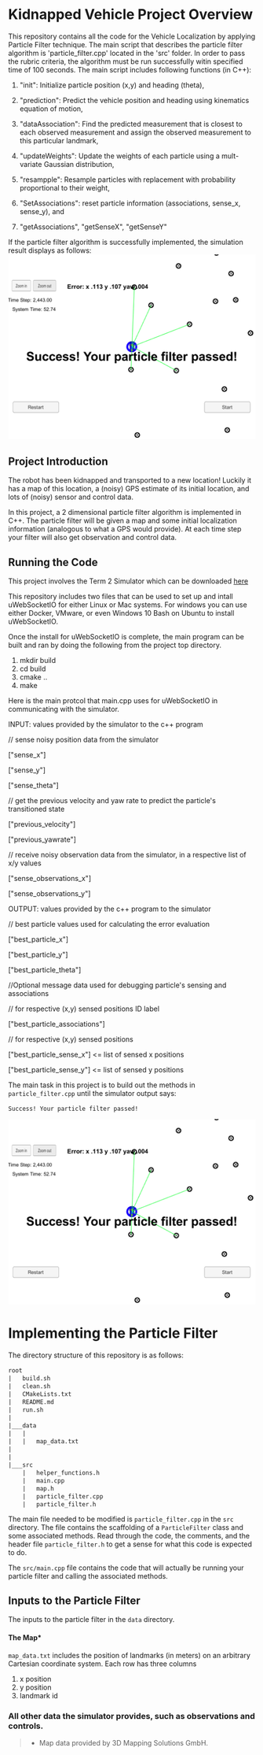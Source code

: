 [image1]: ParticleFilter_Pass.png
[image2]: ParticleFilter_Running.png

# Kidnapped Vehicle Project Overview
This repository contains all the code for the Vehicle Localization by applying Particle Filter technique. The main script that describes the particle filter algorithm is 'particle_filter.cpp' located in the 'src' folder. In order to pass the rubric criteria, the algorithm must be run successfully witin specified time of 100 seconds. The main script includes following functions (in C++):

1. "init": Initialize particle position (x,y) and heading (theta),

2. "prediction": Predict the vehicle position and heading using kinematics equation of motion,

3. "dataAssociation": Find the predicted measurement that is closest to each observed measurement and assign the observed measurement to this particular landmark,

4. "updateWeights": Update the weights of each particle using a mult-variate Gaussian distribution,

5. "resampple": Resample particles with replacement with probability proportional to their weight,

6. "SetAssociations": reset particle information (associations, sense_x, sense_y), and

7. "getAssociations", "getSenseX", "getSenseY"

If the particle filter algorithm is successfully implemented, the simulation result displays as follows:
![Successful particle filter implementation][image1] 


## Project Introduction
The robot has been kidnapped and transported to a new location! Luckily it has a map of this location, a (noisy) GPS estimate of its initial location, and lots of (noisy) sensor and control data.

In this project, a 2 dimensional particle filter algorithm is implemented in C++. The particle filter will be given a map and some initial localization information (analogous to what a GPS would provide). At each time step your filter will also get observation and control data. 

## Running the Code
This project involves the Term 2 Simulator which can be downloaded [here](https://github.com/udacity/self-driving-car-sim/releases)

This repository includes two files that can be used to set up and intall uWebSocketIO for either Linux or Mac systems. For windows you can use either Docker, VMware, or even Windows 10 Bash on Ubuntu to install uWebSocketIO.

Once the install for uWebSocketIO is complete, the main program can be built and ran by doing the following from the project top directory.

1. mkdir build
2. cd build
3. cmake ..
4. make

Here is the main protcol that main.cpp uses for uWebSocketIO in communicating with the simulator.

INPUT: values provided by the simulator to the c++ program

// sense noisy position data from the simulator

["sense_x"] 

["sense_y"] 

["sense_theta"] 

// get the previous velocity and yaw rate to predict the particle's transitioned state

["previous_velocity"]

["previous_yawrate"]

// receive noisy observation data from the simulator, in a respective list of x/y values

["sense_observations_x"] 

["sense_observations_y"] 


OUTPUT: values provided by the c++ program to the simulator

// best particle values used for calculating the error evaluation

["best_particle_x"]

["best_particle_y"]

["best_particle_theta"] 

//Optional message data used for debugging particle's sensing and associations

// for respective (x,y) sensed positions ID label 

["best_particle_associations"]

// for respective (x,y) sensed positions

["best_particle_sense_x"] <= list of sensed x positions

["best_particle_sense_y"] <= list of sensed y positions


The main task in this project is to build out the methods in `particle_filter.cpp` until the simulator output says:

```
Success! Your particle filter passed!
```

![Running the particle filter in simulation][image1] 

# Implementing the Particle Filter
The directory structure of this repository is as follows:

```
root
|   build.sh
|   clean.sh
|   CMakeLists.txt
|   README.md
|   run.sh
|
|___data
|   |   
|   |   map_data.txt
|   
|   
|___src
    |   helper_functions.h
    |   main.cpp
    |   map.h
    |   particle_filter.cpp
    |   particle_filter.h
```

The main file needed to be modified is `particle_filter.cpp` in the `src` directory. The file contains the scaffolding of a `ParticleFilter` class and some associated methods. Read through the code, the comments, and the header file `particle_filter.h` to get a sense for what this code is expected to do.

The `src/main.cpp` file contains the code that will actually be running your particle filter and calling the associated methods.

## Inputs to the Particle Filter
The inputs to the particle filter in the `data` directory. 

#### The Map*
`map_data.txt` includes the position of landmarks (in meters) on an arbitrary Cartesian coordinate system. Each row has three columns
1. x position
2. y position
3. landmark id

### All other data the simulator provides, such as observations and controls.

> * Map data provided by 3D Mapping Solutions GmbH.


